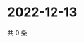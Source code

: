 # 2022-12-13

共 0 条

<!-- BEGIN WEIBO -->
<!-- 最后更新时间 Tue Dec 13 2022 21:21:58 GMT+0800 (China Standard Time) -->

<!-- END WEIBO -->
